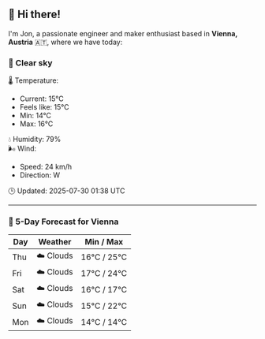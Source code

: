 ## 👋 Hi there!

I'm Jon, a passionate engineer and maker enthusiast based in **Vienna, Austria** 🇦🇹, where we have today:

### 🌙 Clear sky 

🌡️ Temperature: 
* Current: 15°C
* Feels like: 15°C
* Min: 14°C 
* Max: 16°C  

💧 Humidity: 79%  
🌬️ Wind: 
* Speed: 24 km/h 
* Direction: W  

🕒 Updated: 2025-07-30 01:38 UTC

---

### 📅 5-Day Forecast for Vienna

| Day | Weather | Min / Max |
|-----|---------|------------|
| Thu | ☁️ Clouds | 16°C / 25°C |
| Fri | ☁️ Clouds | 17°C / 24°C |
| Sat | ☁️ Clouds | 16°C / 17°C |
| Sun | ☁️ Clouds | 15°C / 22°C |
| Mon | ☁️ Clouds | 14°C / 14°C |
